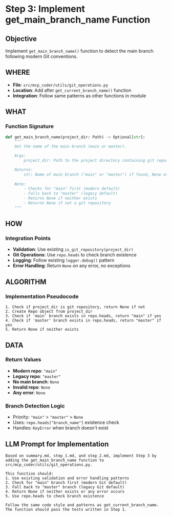 # Step 3: Implement get_main_branch_name Function

## Objective
Implement `get_main_branch_name()` function to detect the main branch following modern Git conventions.

## WHERE
- **File**: `src/mcp_coder/utils/git_operations.py`
- **Location**: Add after `get_current_branch_name()` function
- **Integration**: Follow same patterns as other functions in module

## WHAT
### Function Signature  
```python
def get_main_branch_name(project_dir: Path) -> Optional[str]:
    """
    Get the name of the main branch (main or master).

    Args:
        project_dir: Path to the project directory containing git repository

    Returns:
        str: Name of main branch ("main" or "master") if found, None otherwise
        
    Note:
        - Checks for "main" first (modern default)
        - Falls back to "master" (legacy default)  
        - Returns None if neither exists
        - Returns None if not a git repository
    """
```

## HOW
### Integration Points
- **Validation**: Use existing `is_git_repository(project_dir)` 
- **Git Operations**: Use `repo.heads` to check branch existence
- **Logging**: Follow existing `logger.debug()` pattern
- **Error Handling**: Return `None` on any error, no exceptions

## ALGORITHM  
### Implementation Pseudocode
```
1. Check if project_dir is git repository, return None if not
2. Create Repo object from project_dir
3. Check if 'main' branch exists in repo.heads, return "main" if yes
4. Check if 'master' branch exists in repo.heads, return "master" if yes  
5. Return None if neither exists
```

## DATA
### Return Values
- **Modern repo**: `"main"`
- **Legacy repo**: `"master"`  
- **No main branch**: `None`
- **Invalid repo**: `None`
- **Any error**: `None`

### Branch Detection Logic
- Priority: `"main"` > `"master"` > `None`
- Uses: `repo.heads["branch_name"]` existence check
- Handles: `KeyError` when branch doesn't exist

## LLM Prompt for Implementation
```
Based on summary.md, step_1.md, and step_2.md, implement Step 3 by adding the get_main_branch_name function to src/mcp_coder/utils/git_operations.py.

This function should:
1. Use existing validation and error handling patterns
2. Check for "main" branch first (modern Git default)  
3. Fall back to "master" branch (legacy Git default)
4. Return None if neither exists or any error occurs
5. Use repo.heads to check branch existence

Follow the same code style and patterns as get_current_branch_name. The function should pass the tests written in Step 1.
```
